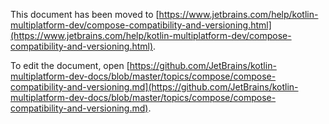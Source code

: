 This document has been moved to [https://www.jetbrains.com/help/kotlin-multiplatform-dev/compose-compatibility-and-versioning.html](https://www.jetbrains.com/help/kotlin-multiplatform-dev/compose-compatibility-and-versioning.html).

To edit the document, open [https://github.com/JetBrains/kotlin-multiplatform-dev-docs/blob/master/topics/compose/compose-compatibility-and-versioning.md](https://github.com/JetBrains/kotlin-multiplatform-dev-docs/blob/master/topics/compose/compose-compatibility-and-versioning.md).